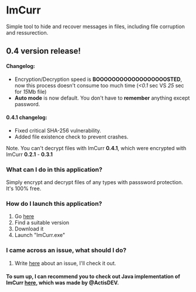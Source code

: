 # ImCurr
Simple tool to hide and recover messages in files, including file corruption and ressurection.

## 0.4 version release!
#### Changelog:
- Encryption/Decryption speed is **BOOOOOOOOOOOOOOOOOOSTED**, now this process doesn't consume too much time (*<0.1* sec VS *25* sec for *15*Mb file)
- **Auto mode** is now default. You don't have to **remember** anything except password.

#### 0.4.1 changelog:
- Fixed critical SHA-256 vulnerability.
- Added file existence check to prevent crashes.

Note. You can't decrypt files with ImCurr **0.4.1**, which were encrypted with ImCurr **0.2.1** - **0.3.1**

### What can I do in this application?
   Simply encrypt and decrypt files of any types with passsword protection. It's 100% free.
   
### How do I launch this application?
  1. Go [here](https://yadi.sk/d/lxN53sFw3KgY9V)
  2. Find a suitable version
  3. Download it
  2. Launch "ImCurr.exe"

### I came across an issue, what should I do?
  1. Write [here](https://github.com/IngeniousA/ImCurr/issues) about an issue, I'll check it out.

#### To sum up, I can recommend you to check out Java implementation of ImCurr [here](https://github.com/ActisDEV/imCurrJVM/releases), which was made by @ActisDEV.
